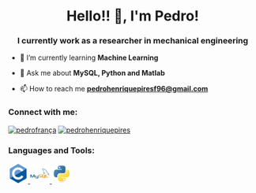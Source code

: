 <h1 align="center">Hello!! 👋, I'm Pedro!</h1>
<h3 align="center">I currently work as a researcher in mechanical engineering</h3>

- 🌱 I’m currently learning **Machine Learning**

- 💬 Ask me about **MySQL, Python and Matlab**

- 📫 How to reach me **pedrohenriquepiresf96@gmail.com**

<h3 align="left">Connect with me:</h3>
<p align="left">
<a href="https://linkedin.com/in/pedrofrança" target="blank"><img align="center" src="https://raw.githubusercontent.com/rahuldkjain/github-profile-readme-generator/master/src/images/icons/Social/linked-in-alt.svg" alt="pedrofrança" height="30" width="40" /></a>
<a href="https://kaggle.com/pedrohenriquepires" target="blank"><img align="center" src="https://raw.githubusercontent.com/rahuldkjain/github-profile-readme-generator/master/src/images/icons/Social/kaggle.svg" alt="pedrohenriquepires" height="30" width="40" /></a>
</p>

<h3 align="left">Languages and Tools:</h3>
<p align="left"> <a href="https://www.cprogramming.com/" target="_blank" rel="noreferrer"> <img src="https://raw.githubusercontent.com/devicons/devicon/master/icons/c/c-original.svg" alt="c" width="40" height="40"/> </a> <a href="https://www.mysql.com/" target="_blank" rel="noreferrer"> <img src="https://raw.githubusercontent.com/devicons/devicon/master/icons/mysql/mysql-original-wordmark.svg" alt="mysql" width="40" height="40"/> </a> <a href="https://www.python.org" target="_blank" rel="noreferrer"> <img src="https://raw.githubusercontent.com/devicons/devicon/master/icons/python/python-original.svg" alt="python" width="40" height="40"/> </a> </p>

